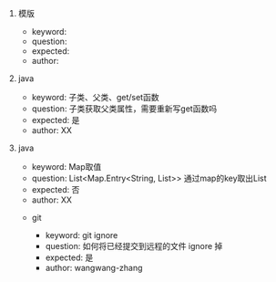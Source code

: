 1. 模版
   - keyword: 
   - question: 
   - expected: 
   - author:

2. java
   - keyword: 子类、父类、get/set函数
   - question: 子类获取父类属性，需要重新写get函数吗
   - expected: 是
   - author: XX

3. java
   - keyword: Map取值
   - question: List<Map.Entry<String, List<Obkect>>> 通过map的key取出List<Object>
   - expected: 否
   - author: XX

4. git
   - keyword: git ignore
   - question: 如何将已经提交到远程的文件 ignore 掉
   - expected: 是
   - author: wangwang-zhang
